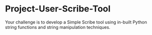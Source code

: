 # Project-User-Scribe-Tool
Your challenge is to develop a Simple Scribe tool using in-built Python string functions and string manipulation techniques.
